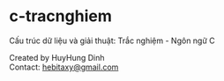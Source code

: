 # c-tracnghiem
Cấu trúc dữ liệu và giải thuật: Trắc nghiệm - Ngôn ngữ C

Created by HuyHung Dinh<br>
Contact: hebitaxy@gmail.com
